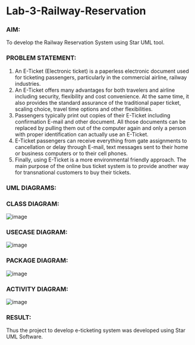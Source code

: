 # Lab-3-Railway-Reservation

### AIM:
To develop the Railway Reservation System using Star UML tool.
### PROBLEM STATEMENT:
1. An E-Ticket (Electronic ticket) is a paperless electronic document used for ticketing
passengers, particularly in the commercial airline, railway industries.
2. An E-Ticket offers many advantages for both travelers and airline including security,
flexibility and cost convenience. At the same time, it also provides the standard assurance of
the traditional paper ticket, scaling choice, travel time options and other flexibilities.
3. Passengers typically print out copies of their E-Ticket including confirmation E-mail
and other document. All those documents can be replaced by pulling them out of the computer
again and only a person with proper identification can actually use an E-Ticket.
4. E-Ticket passengers can receive everything from gate assignments to cancellation or
delay through E-mail, text messages sent to their home or business computers or to their cell
phones.
5. Finally, using E-Ticket is a more environmental friendly approach. The main purpose
of the online bus ticket system is to provide another way for transnational customers to buy
their tickets.
### UML DIAGRAMS:
### CLASS DIAGRAM:
![image](https://github.com/Augustine0306/Lab-3-Railway-Reservation/assets/119404460/c946f72a-4361-415c-94d3-8a4a625f3e14)
### USECASE DIAGRAM:
![image](https://github.com/Augustine0306/Lab-3-Railway-Reservation/assets/119404460/02307ad7-1238-4ce0-9236-950fc772c5b4)
### PACKAGE DIAGRAM:
![image](https://github.com/Augustine0306/Lab-3-Railway-Reservation/assets/119404460/dce61d9e-dc7a-4210-aace-18c488ee8a13)
### ACTIVITY DIAGRAM:
![image](https://github.com/Augustine0306/Lab-3-Railway-Reservation/assets/119404460/2c10bdf6-bdcc-4b30-b526-fbf627657e9a)



### RESULT:
Thus the project to develop e-ticketing system was developed using Star UML Software.
